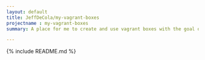 ```yaml
---
layout: default
title: JeffDeCola/my-vagrant-boxes
projectname : my-vagrant-boxes
summary: A place for me to create and use vagrant boxes with the goal of having a common development environment

---
```


{% include README.md %}
